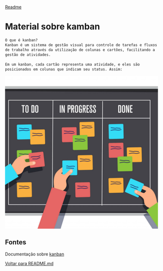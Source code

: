 [Readme](README.md)
# Material sobre kamban

```
O que é kanban?
Kanban é um sistema de gestão visual para controle de tarefas e fluxos de trabalho através da utilização de colunas e cartões, facilitando a gestão de atividades.

Em um kanban, cada cartão representa uma atividade, e eles são posicionados em colunas que indicam seu status. Assim:

```
![Scrum](imagens/kanban.jpg)


## Fontes 
Documentação sobre [kanban](https://kanbanguides.org/wp-content/uploads/2021/10/Kanban-Guide-PT-BR.pdf)


[Voltar para README.md](README.md)


